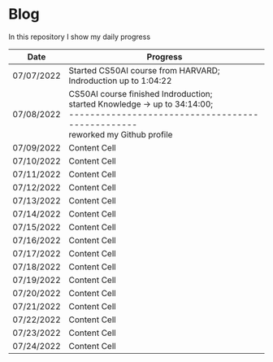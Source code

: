 # Blog
In this repository I show my daily progress 


| Date  | Progress |
| ------------- | ------------- |
| 07/07/2022  | Started CS50AI course from HARVARD;<br> Indroduction up to 1:04:22|
| 07/08/2022  | CS50AI course finished Indroduction;<br>  started Knowledge -> up to 34:14:00;<br>-------------------------------------------------<br>reworked my Github profile|
| 07/09/2022  | Content Cell  |
| 07/10/2022  | Content Cell  |
| 07/11/2022  | Content Cell  |
| 07/12/2022  | Content Cell  |
| 07/13/2022  | Content Cell  |
| 07/14/2022  | Content Cell  |
| 07/15/2022  | Content Cell  |
| 07/16/2022  | Content Cell  |
| 07/17/2022  | Content Cell  |
| 07/18/2022  | Content Cell  |
| 07/19/2022  | Content Cell  |
| 07/20/2022  | Content Cell  |
| 07/21/2022  | Content Cell  |
| 07/22/2022  | Content Cell  |
| 07/23/2022  | Content Cell  |
| 07/24/2022  | Content Cell  |
